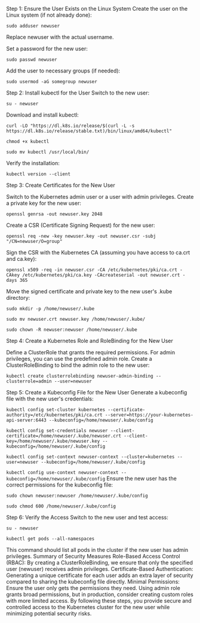 Step 1: Ensure the User Exists on the Linux System
Create the user on the Linux system (if not already done):

```sudo adduser newuser```

Replace newuser with the actual username.

Set a password for the new user:

```sudo passwd newuser```

Add the user to necessary groups (if needed):

```sudo usermod -aG somegroup newuser```

Step 2: Install kubectl for the User
Switch to the new user:

```su - newuser```

Download and install kubectl:

```curl -LO "https://dl.k8s.io/release/$(curl -L -s https://dl.k8s.io/release/stable.txt)/bin/linux/amd64/kubectl"```

```chmod +x kubectl```

```sudo mv kubectl /usr/local/bin/```

Verify the installation:

```kubectl version --client```

Step 3: Create Certificates for the New User

Switch to the Kubernetes admin user or a user with admin privileges.
Create a private key for the new user:

```openssl genrsa -out newuser.key 2048```

Create a CSR (Certificate Signing Request) for the new user:

```openssl req -new -key newuser.key -out newuser.csr -subj "/CN=newuser/O=group"```

Sign the CSR with the Kubernetes CA (assuming you have access to ca.crt and ca.key):

```openssl x509 -req -in newuser.csr -CA /etc/kubernetes/pki/ca.crt -CAkey /etc/kubernetes/pki/ca.key -CAcreateserial -out newuser.crt -days 365```

Move the signed certificate and private key to the new user's .kube directory:

```sudo mkdir -p /home/newuser/.kube```

```sudo mv newuser.crt newuser.key /home/newuser/.kube/```

```sudo chown -R newuser:newuser /home/newuser/.kube```

Step 4: Create a Kubernetes Role and RoleBinding for the New User

Define a ClusterRole that grants the required permissions. For admin privileges, you can use the predefined admin role.
Create a ClusterRoleBinding to bind the admin role to the new user:

```kubectl create clusterrolebinding newuser-admin-binding --clusterrole=admin --user=newuser```

Step 5: Create a Kubeconfig File for the New User
Generate a kubeconfig file with the new user's credentials:

```kubectl config set-cluster kubernetes --certificate-authority=/etc/kubernetes/pki/ca.crt --server=https://your-kubernetes-api-server:6443 --kubeconfig=/home/newuser/.kube/config```

```kubectl config set-credentials newuser --client-certificate=/home/newuser/.kube/newuser.crt --client-key=/home/newuser/.kube/newuser.key --kubeconfig=/home/newuser/.kube/config```

```kubectl config set-context newuser-context --cluster=kubernetes --user=newuser --kubeconfig=/home/newuser/.kube/config```

```kubectl config use-context newuser-context --kubeconfig=/home/newuser/.kube/config```
Ensure the new user has the correct permissions for the kubeconfig file:

```sudo chown newuser:newuser /home/newuser/.kube/config```

```sudo chmod 600 /home/newuser/.kube/config```

Step 6: Verify the Access
Switch to the new user and test access:

```su - newuser```

```kubectl get pods --all-namespaces```

This command should list all pods in the cluster if the new user has admin privileges.
Summary of Security Measures
Role-Based Access Control (RBAC): By creating a ClusterRoleBinding, we ensure that only the specified user (newuser) receives admin privileges.
Certificate-Based Authentication: Generating a unique certificate for each user adds an extra layer of security compared to sharing the kubeconfig file directly.
Minimal Permissions: Ensure the user only gets the permissions they need. Using admin role grants broad permissions, but in production, consider creating custom roles with more limited access.
By following these steps, you provide secure and controlled access to the Kubernetes cluster for the new user while minimizing potential security risks.

